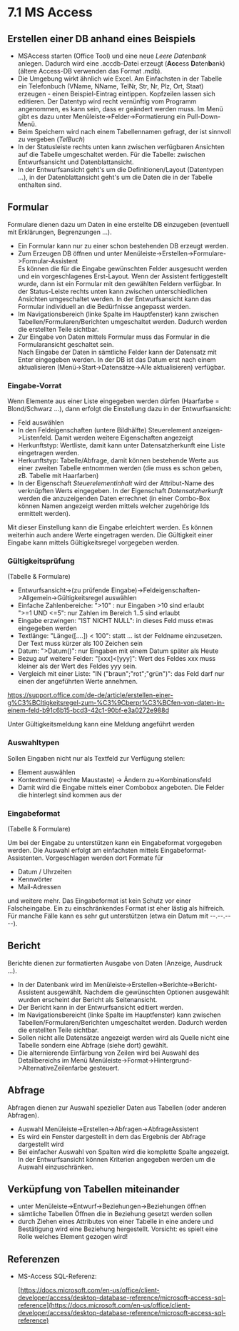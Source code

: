 # 7.1 MS Access

## Erstellen einer DB anhand eines Beispiels

- MSAccess starten (Office Tool) und eine neue *Leere Datenbank* anlegen. Dadurch wird eine .accdb-Datei erzeugt (**Acc**ess **D**aten**b**ank) (ältere Access-DB verwenden das Format .mdb).
- Die Umgebung wirkt ähnlich wie Excel. Am Einfachsten in der Tabelle ein Telefonbuch (VName, NName, TelNr, Str, Nr, Plz, Ort, Staat) erzeugen - einen Beispiel-Eintrag eintippen. Kopfzeilen lassen sich editieren. Der Datentyp wird recht vernünftig vom Programm angenommen, es kann sein, dass er geändert werden muss. Im Menü gibt es dazu unter Menüleiste->Felder->Formatierung ein Pull-Down-Menü.
- Beim Speichern wird nach einem Tabellennamen gefragt, der ist sinnvoll zu vergeben (*TelBuch*)
- In der Statusleiste rechts unten kann zwischen verfügbaren Ansichten auf die Tabelle umgeschaltet werden. Für die Tabelle: zwischen Entwurfsansicht und Datenblattansicht.
- In der Entwurfsansicht geht's um die Definitionen/Layout (Datentypen …), in der Datenblattansicht geht's um die Daten die in der Tabelle enthalten sind.

## Formular

Formulare dienen dazu um Daten in eine erstellte DB einzugeben (eventuell mit Erklärungen, Begrenzungen …).

- Ein Formular kann nur zu einer schon bestehenden DB erzeugt werden.
- Zum Erzeugen DB öffnen und unter Menüleiste->Erstellen->Formulare->Formular-Assistent  
  Es können die für die Eingabe gewünschten Felder ausgesucht werden und ein vorgeschlagenes Erst-Layout. Wenn der Assistent fertiggestellt wurde, dann ist ein Formular mit den gewählten Feldern verfügbar. In der Status-Leiste rechts unten kann zwischen unterschiedlichen Ansichten umgeschaltet werden. In der Entwurfsansicht kann das Formular individuell an die Bedürfnisse angepasst werden. 
- Im Navigationsbereich (linke Spalte im Hauptfenster) kann zwischen Tabellen/Formularen/Berichten umgeschaltet werden. Dadurch werden die erstellten Teile sichtbar.
- Zur Eingabe von Daten mittels Formular muss das Formular in die Formularansicht geschaltet sein.  
  Nach Eingabe der Daten in sämtliche Felder kann der Datensatz mit Enter eingegeben werden. In der DB ist das Datum erst nach einem aktualisieren (Menü->Start->Datensätze->Alle aktualisieren) verfügbar.

### Eingabe-Vorrat

Wenn Elemente aus einer Liste eingegeben werden dürfen (Haarfarbe = Blond/Schwarz …), dann erfolgt die Einstellung dazu in der Entwurfsansicht:

- Feld auswählen
- In den Feldeigenschaften (untere Bildhälfte) Steuerelement anzeigen->Listenfeld. Damit werden weitere Eigenschaften angezeigt
- Herkunftstyp: Wertliste, damit kann unter Datensatzherkunft eine Liste eingetragen werden.
- Herkunftstyp: Tabelle/Abfrage, damit können bestehende Werte aus einer zweiten Tabelle entnommen werden (die muss es schon geben, zB. Tabelle mit Haarfarben)
- In der Eigenschaft *Steuerelementinhalt* wird der Attribut-Name des verknüpften Werts eingegeben. In der Eigenschaft *Datensatzherkunft* werden die anzuzeigenden Daten errechnet (in einer Combo-Box können Namen angezeigt werden mittels welcher zugehörige Ids ermittelt werden).

Mit dieser Einstellung kann die Eingabe erleichtert werden. Es können weiterhin auch andere Werte eingetragen werden. Die Gültigkeit einer Eingabe kann mittels Gültigkeitsregel vorgegeben werden.

### Gültigkeitsprüfung

(Tabelle & Formulare)

- Entwurfsansicht->(zu prüfende Eingabe)->Feldeigenschaften->Allgemein->Gültigkeitsregel auswählen
- Einfache Zahlenbereiche: ">10" : nur Eingaben >10 sind erlaubt  
  ">=1 UND <=5": nur Zahlen im Bereich 1..5 sind erlaubt
- Eingabe erzwingen: "IST NICHT NULL": in dieses Feld muss etwas eingegeben werden
- Textlänge: "Länge([….]) < 100": statt … ist der Feldname einzusetzen. Der Text muss kürzer als 100 Zeichen sein
- Datum: ">Datum()": nur Eingaben mit einem Datum später als Heute
- Bezug auf weitere Felder: "[xxx]<[yyy]": Wert des Feldes xxx muss kleiner als der Wert des Feldes yyy sein.
- Vergleich mit einer Liste: "IN ("braun";"rot";"grün")": das Feld darf nur einen der angeführten Werte annehmen.

<https://support.office.com/de-de/article/erstellen-einer-g%C3%BCltigkeitsregel-zum-%C3%9Cberpr%C3%BCfen-von-daten-in-einem-feld-b91c6b15-bcd3-42c1-90bf-e3a0272e988d>

Unter Gültigkeitsmeldung kann eine Meldung angeführt werden

### Auswahltypen

Sollen Eingaben nicht nur als Textfeld zur Verfügung stellen:

- Element auswählen
- Kontextmenü (rechte Maustaste) -> Ändern zu->Kombinationsfeld
- Damit wird die Eingabe mittels einer Combobox angeboten. Die Felder die hinterlegt sind kommen aus der 

### Eingabeformat

(Tabelle & Formulare)

Um bei der Eingabe zu unterstützen kann ein Eingabeformat vorgegeben werden. Die Auswahl erfolgt am einfachsten mittels Eingabeformat-Assistenten. Vorgeschlagen werden dort Formate für

- Datum / Uhrzeiten
- Kennwörter
- Mail-Adressen

und weitere mehr. Das Eingabeformat ist kein Schutz vor einer Falscheingabe. Ein zu einschränkendes Format ist eher lästig als hilfreich. Für manche Fälle kann es sehr gut unterstützen (etwa ein Datum mit --.--.----).

## Bericht

Berichte dienen zur formatierten Ausgabe von Daten (Anzeige, Ausdruck …).

- In der Datenbank wird im Menüleiste->Erstellen->Berichte->Bericht-Assistent ausgewählt. Nachdem die gewünschten Optionen ausgewählt wurden erscheint der Bericht als Seitenansicht.
- Der Bericht kann in der Entwurfsansicht editiert werden.
- Im Navigationsbereicht (linke Spalte im Hauptfenster) kann zwischen Tabellen/Formularen/Berichten umgeschaltet werden. Dadurch werden die erstellten Teile sichtbar.
- Sollen nicht alle Datensätze angezeigt werden wird als Quelle nicht eine Tabelle sondern eine Abfrage (siehe dort) gewählt.
- Die alternierende Einfärbung von Zeilen wird bei Auswahl des Detailbereichs im Menü Menüleiste->Format->Hintergrund->AlternativeZeilenfarbe gesteuert.

## Abfrage

Abfragen dienen zur Auswahl spezieller Daten aus Tabellen (oder anderen Abfragen).

- Auswahl Menüleiste->Erstellen->Abfragen->AbfrageAssistent
- Es wird ein Fenster dargestellt in dem das Ergebnis der Abfrage dargestellt wird
- Bei einfacher Auswahl von Spalten wird die komplette Spalte angezeigt. In der Entwurfsansicht können Kriterien angegeben werden um die Auswahl einzuschränken.

## Verküpfung von Tabellen miteinander

- unter Menüleiste->Entwurf->Beziehungen->Beziehungen öffnen
- sämtliche Tabellen Öffnen die in Beziehung gesetzt werden sollen
- durch Ziehen eines Attributes von einer Tabelle in eine andere und Bestätigung wird eine Beziehung hergestellt. Vorsicht: es spielt eine Rolle welches Element gezogen wird!

## Referenzen

- MS-Access SQL-Referenz:

  [https://docs.microsoft.com/en-us/office/client-developer/access/desktop-database-reference/microsoft-access-sql-reference](https://docs.microsoft.com/en-us/office/client-developer/access/desktop-database-reference/microsoft-access-sql-reference)

